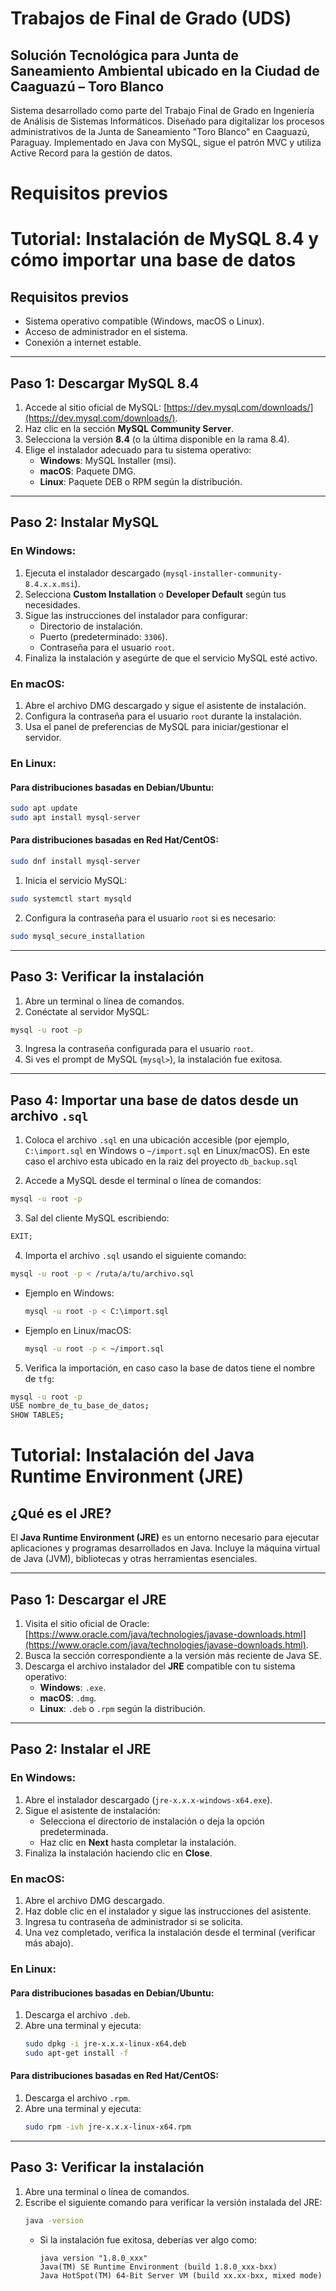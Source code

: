 # Trabajos de Final de Grado (UDS)
## Solución Tecnológica para Junta de Saneamiento Ambiental ubicado en la Ciudad de Caaguazú – Toro Blanco

Sistema desarrollado como parte del Trabajo Final de Grado en Ingeniería de Análisis de Sistemas Informáticos. Diseñado para digitalizar los procesos administrativos de la Junta de Saneamiento "Toro Blanco" en Caaguazú, Paraguay. Implementado en Java con MySQL, sigue el patrón MVC y utiliza Active Record para la gestión de datos.

# Requisitos previos

# Tutorial: Instalación de MySQL 8.4 y cómo importar una base de datos

## Requisitos previos
- Sistema operativo compatible (Windows, macOS o Linux).
- Acceso de administrador en el sistema.
- Conexión a internet estable.

---

## Paso 1: Descargar MySQL 8.4

1. Accede al sitio oficial de MySQL: [https://dev.mysql.com/downloads/](https://dev.mysql.com/downloads/).
2. Haz clic en la sección **MySQL Community Server**.
3. Selecciona la versión **8.4** (o la última disponible en la rama 8.4).
4. Elige el instalador adecuado para tu sistema operativo:
   - **Windows**: MySQL Installer (msi).
   - **macOS**: Paquete DMG.
   - **Linux**: Paquete DEB o RPM según la distribución.

---

## Paso 2: Instalar MySQL

### En Windows:
1. Ejecuta el instalador descargado (`mysql-installer-community-8.4.x.x.msi`).
2. Selecciona **Custom Installation** o **Developer Default** según tus necesidades.
3. Sigue las instrucciones del instalador para configurar:
   - Directorio de instalación.
   - Puerto (predeterminado: `3306`).
   - Contraseña para el usuario `root`.
4. Finaliza la instalación y asegúrte de que el servicio MySQL esté activo.

### En macOS:
1. Abre el archivo DMG descargado y sigue el asistente de instalación.
2. Configura la contraseña para el usuario `root` durante la instalación.
3. Usa el panel de preferencias de MySQL para iniciar/gestionar el servidor.

### En Linux:
#### Para distribuciones basadas en Debian/Ubuntu:
```bash
sudo apt update
sudo apt install mysql-server
```

#### Para distribuciones basadas en Red Hat/CentOS:
```bash
sudo dnf install mysql-server
```

1. Inicia el servicio MySQL:
```bash
sudo systemctl start mysqld
```
2. Configura la contraseña para el usuario `root` si es necesario:
```bash
sudo mysql_secure_installation
```

---

## Paso 3: Verificar la instalación

1. Abre un terminal o línea de comandos.
2. Conéctate al servidor MySQL:
```bash
mysql -u root -p
```
3. Ingresa la contraseña configurada para el usuario `root`.
4. Si ves el prompt de MySQL (`mysql>`), la instalación fue exitosa.

---

## Paso 4: Importar una base de datos desde un archivo `.sql`

1. Coloca el archivo `.sql` en una ubicación accesible (por ejemplo, `C:\import.sql` en Windows o `~/import.sql` en Linux/macOS). En este caso el archivo esta ubicado en la raiz del proyecto `db_backup.sql`

2. Accede a MySQL desde el terminal o línea de comandos:
```bash
mysql -u root -p
```

3. Sal del cliente MySQL escribiendo:
```sql
EXIT;
```

4. Importa el archivo `.sql` usando el siguiente comando:
```bash
mysql -u root -p < /ruta/a/tu/archivo.sql
```
   - Ejemplo en Windows:
     ```bash
     mysql -u root -p < C:\import.sql
     ```
   - Ejemplo en Linux/macOS:
     ```bash
     mysql -u root -p < ~/import.sql
     ```

5. Verifica la importación, en caso caso la base de datos tiene el nombre de `tfg`:
```bash
mysql -u root -p
USE nombre_de_tu_base_de_datos;
SHOW TABLES;
```

# Tutorial: Instalación del Java Runtime Environment (JRE)

## ¿Qué es el JRE?
El **Java Runtime Environment (JRE)** es un entorno necesario para ejecutar aplicaciones y programas desarrollados en Java. Incluye la máquina virtual de Java (JVM), bibliotecas y otras herramientas esenciales.

---

## Paso 1: Descargar el JRE

1. Visita el sitio oficial de Oracle: [https://www.oracle.com/java/technologies/javase-downloads.html](https://www.oracle.com/java/technologies/javase-downloads.html).
2. Busca la sección correspondiente a la versión más reciente de Java SE.
3. Descarga el archivo instalador del **JRE** compatible con tu sistema operativo:
   - **Windows**: `.exe`.
   - **macOS**: `.dmg`.
   - **Linux**: `.deb` o `.rpm` según la distribución.

---

## Paso 2: Instalar el JRE

### En Windows:
1. Abre el instalador descargado (`jre-x.x.x-windows-x64.exe`).
2. Sigue el asistente de instalación:
   - Selecciona el directorio de instalación o deja la opción predeterminada.
   - Haz clic en **Next** hasta completar la instalación.
3. Finaliza la instalación haciendo clic en **Close**.

### En macOS:
1. Abre el archivo DMG descargado.
2. Haz doble clic en el instalador y sigue las instrucciones del asistente.
3. Ingresa tu contraseña de administrador si se solicita.
4. Una vez completado, verifica la instalación desde el terminal (verificar más abajo).

### En Linux:
#### Para distribuciones basadas en Debian/Ubuntu:
1. Descarga el archivo `.deb`.
2. Abre una terminal y ejecuta:
   ```bash
   sudo dpkg -i jre-x.x.x-linux-x64.deb
   sudo apt-get install -f
   ```

#### Para distribuciones basadas en Red Hat/CentOS:
1. Descarga el archivo `.rpm`.
2. Abre una terminal y ejecuta:
   ```bash
   sudo rpm -ivh jre-x.x.x-linux-x64.rpm
   ```

---

## Paso 3: Verificar la instalación
1. Abre una terminal o línea de comandos.
2. Escribe el siguiente comando para verificar la versión instalada del JRE:
   ```bash
   java -version
   ```
   - Si la instalación fue exitosa, deberías ver algo como:
     ```
     java version "1.8.0_xxx"
     Java(TM) SE Runtime Environment (build 1.8.0_xxx-bxx)
     Java HotSpot(TM) 64-Bit Server VM (build xx.xx-bxx, mixed mode)
     ```
